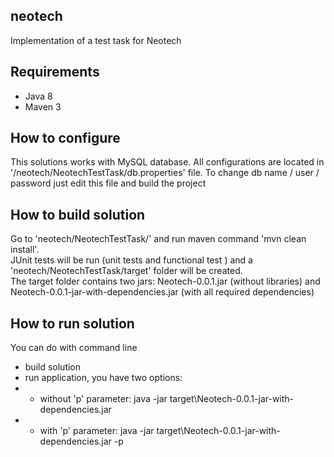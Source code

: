 ## neotech
Implementation of a test task for Neotech  

## Requirements
- Java 8  
- Maven 3  

## How to configure
This solutions works with MySQL database. All configurations are located in '/neotech/NeotechTestTask/db.properties' file.
To change db name / user / password just edit this file and build the project

## How to build solution
Go to 'neotech/NeotechTestTask/' and  run maven command 'mvn clean install'.   
JUnit tests will be run (unit tests and functional test ) and a 'neotech/NeotechTestTask/target' folder will be created.  
The target folder contains two jars: Neotech-0.0.1.jar (without libraries) and Neotech-0.0.1-jar-with-dependencies.jar 
(with all required dependencies)

## How to run solution 
You can do with command line  
- build solution  
- run application, you have two options:  
- - without 'p' parameter: java -jar target\Neotech-0.0.1-jar-with-dependencies.jar  
- - with 'p' parameter: java -jar target\Neotech-0.0.1-jar-with-dependencies.jar -p  
